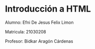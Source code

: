 # Introducción a HTML

Alumno: Efni De Jesus Felix Limon

Matricula: 21030208

Profesor: Bidkar Aragón Cárdenas